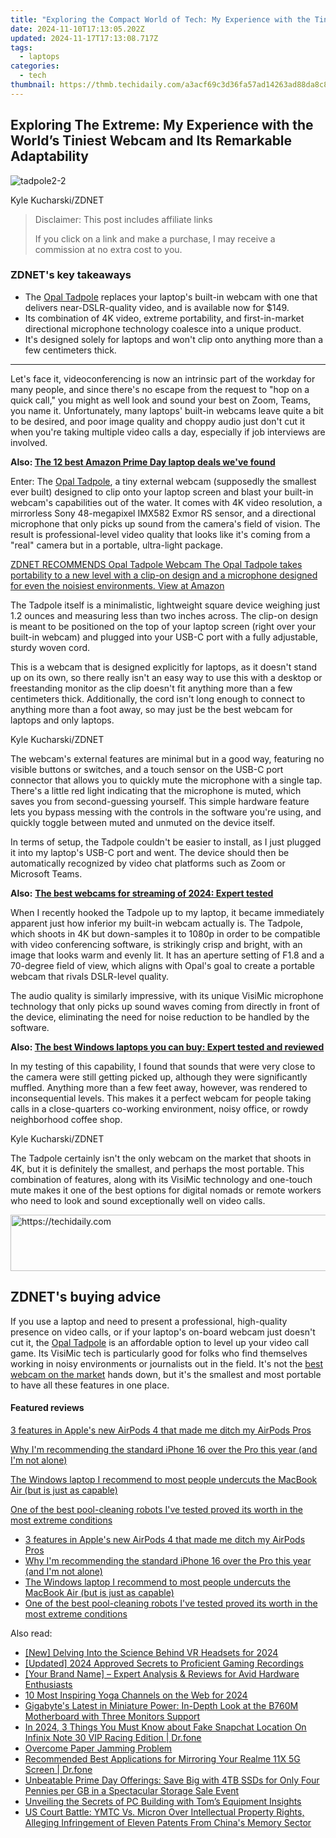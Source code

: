 ```yaml
---
title: "Exploring the Compact World of Tech: My Experience with the Tiniest Webcam Created - A Look Into Its Remarkable Flexibility"
date: 2024-11-10T17:13:05.202Z
updated: 2024-11-17T17:13:08.717Z
tags:
  - laptops
categories:
  - tech
thumbnail: https://thmb.techidaily.com/a3acf69c3d36fa57ad14263ad88da8c8eaf18e40a1badf8ad19a8dbcc0ab15b1.jpg
---
```


## Exploring The Extreme: My Experience with the World’s Tiniest Webcam and Its Remarkable Adaptability

![tadpole2-2](https://www.zdnet.com/a/img/resize/33d82ec0a96dc19cafcda2dae844e25c90299b58/2024/07/15/30c54f2a-5153-4e5a-87b4-31570571bf4f/opal-tadpole-webcam.jpg?auto=webp&width=1280)

Kyle Kucharski/ZDNET

>  Disclaimer: This post includes affiliate links
>
>  If you click on a link and make a purchase, I may receive a commission at no extra cost to you.
>

### ZDNET's key takeaways

* The [Opal Tadpole](https://buy.geni.us/Proxy.ashx?TSID=368250&GR%5FURL=https%3A%2F%2Fwww.amazon.com%2FOpal-Tadpole-Laptops-Directional-Microphones%2Fdp%2FB0CM8V52PG%2F%3Ftag%3Dzd-buy-button-20%26ascsubtag%3D%5F%5FCOM%5FCLICK%5FID%5F%5F%7Cad15eaa4-6c16-4011-80dd-5fff570c5011%7Cdtp&dtb=1) replaces your laptop's built-in webcam with one that delivers near-DSLR-quality video, and is available now for $149.
* Its combination of 4K video, extreme portability, and first-in-market directional microphone technology coalesce into a unique product.
* It's designed solely for laptops and won't clip onto anything more than a few centimeters thick.

---

Let's face it, videoconferencing is now an intrinsic part of the workday for many people, and since there's no escape from the request to "hop on a quick call," you might as well look and sound your best on Zoom, Teams, you name it. Unfortunately, many laptops' built-in webcams leave quite a bit to be desired, and poor image quality and choppy audio just don't cut it when you're taking multiple video calls a day, especially if job interviews are involved.

**Also: [The 12 best Amazon Prime Day laptop deals we've found](https://www.zdnet.com/article/best-prime-day-laptop-deals-2024-07-15/)**

Enter: The [Opal Tadpole](https://buy.geni.us/Proxy.ashx?TSID=368250&GR%5FURL=https%3A%2F%2Fwww.amazon.com%2FOpal-Tadpole-Laptops-Directional-Microphones%2Fdp%2FB0CM8V52PG%2F%3Ftag%3Dzd-buy-button-20%26ascsubtag%3D%5F%5FCOM%5FCLICK%5FID%5F%5F%7Cad15eaa4-6c16-4011-80dd-5fff570c5011%7Cdtp&dtb=1), a tiny external webcam (supposedly the smallest ever built) designed to clip onto your laptop screen and blast your built-in webcam's capabilities out of the water. It comes with 4K video resolution, a mirrorless Sony 48-megapixel IMX582 Exmor RS sensor, and a directional microphone that only picks up sound from the camera's field of vision. The result is professional-level video quality that looks like it's coming from a "real" camera but in a portable, ultra-light package. 

[ZDNET RECOMMENDS Opal Tadpole Webcam The Opal Tadpole takes portability to a new level with a clip-on design and a microphone designed for even the noisiest environments. View at Amazon](https://buy.geni.us/Proxy.ashx?TSID=368250&GR%5FURL=https%3A%2F%2Fwww.amazon.com%2FOpal-Tadpole-Laptops-Directional-Microphones%2Fdp%2FB0CM8V52PG%2F%3Ftag%3Dzd-buy-button-20%26ascsubtag%3D%5F%5FCOM%5FCLICK%5FID%5F%5F%7Cad15eaa4-6c16-4011-80dd-5fff570c5011%7Cdtp&dtb=1)

The Tadpole itself is a minimalistic, lightweight square device weighing just 1.2 ounces and measuring less than two inches across. The clip-on design is meant to be positioned on the top of your laptop screen (right over your built-in webcam) and plugged into your USB-C port with a fully adjustable, sturdy woven cord. 

This is a webcam that is designed explicitly for laptops, as it doesn't stand up on its own, so there really isn't an easy way to use this with a desktop or freestanding monitor as the clip doesn't fit anything more than a few centimeters thick. Additionally, the cord isn't long enough to connect to anything more than a foot away, so may just be the best webcam for laptops and only laptops.

Kyle Kucharski/ZDNET

The webcam's external features are minimal but in a good way, featuring no visible buttons or switches, and a touch sensor on the USB-C port connector that allows you to quickly mute the microphone with a single tap. There's a little red light indicating that the microphone is muted, which saves you from second-guessing yourself. This simple hardware feature lets you bypass messing with the controls in the software you're using, and quickly toggle between muted and unmuted on the device itself. 

In terms of setup, the Tadpole couldn't be easier to install, as I just plugged it into my laptop's USB-C port and went. The device should then be automatically recognized by video chat platforms such as Zoom or Microsoft Teams. 

**Also:** [**The best webcams for streaming of 2024: Expert tested**](https://www.zdnet.com/article/best-streaming-webcam/)

When I recently hooked the Tadpole up to my laptop, it became immediately apparent just how inferior my built-in webcam actually is. The Tadpole, which shoots in 4K but down-samples it to 1080p in order to be compatible with video conferencing software, is strikingly crisp and bright, with an image that looks warm and evenly lit. It has an aperture setting of F1.8 and a 70-degree field of view, which aligns with Opal's goal to create a portable webcam that rivals DSLR-level quality. 

The audio quality is similarly impressive, with its unique VisiMic microphone technology that only picks up sound waves coming from directly in front of the device, eliminating the need for noise reduction to be handled by the software. 

**Also: [The best Windows laptops you can buy: Expert tested and reviewed](https://www.zdnet.com/article/best-windows-laptop/)**

In my testing of this capability, I found that sounds that were very close to the camera were still getting picked up, although they were significantly muffled. Anything more than a few feet away, however, was rendered to inconsequential levels. This makes it a perfect webcam for people taking calls in a close-quarters co-working environment, noisy office, or rowdy neighborhood coffee shop. 

Kyle Kucharski/ZDNET

The Tadpole certainly isn't the only webcam on the market that shoots in 4K, but it is definitely the smallest, and perhaps the most portable. This combination of features, along with its VisiMic technology and one-touch mute makes it one of the best options for digital nomads or remote workers who need to look and sound exceptionally well on video calls.

<!-- affiliate ads begin -->
<a href="https://ephamedtechinc.pxf.io/c/5597632/2137211/26400" target="_top" id="2137211">
  <img src="//a.impactradius-go.com/display-ad/26400-2137211" border="0" alt="https://techidaily.com" width="728" height="90"/>
</a>
<img height="0" width="0" src="https://ephamedtechinc.pxf.io/i/5597632/2137211/26400" style="position:absolute;visibility:hidden;" border="0" />
<!-- affiliate ads end -->

## ZDNET's buying advice

If you use a laptop and need to present a professional, high-quality presence on video calls, or if your laptop's on-board webcam just doesn't cut it, the [Opal Tadpole](https://buy.geni.us/Proxy.ashx?TSID=368250&GR%5FURL=https%3A%2F%2Fwww.amazon.com%2FOpal-Tadpole-Laptops-Directional-Microphones%2Fdp%2FB0CM8V52PG%3Ftag%3Dzd-buy-button-20%26ascsubtag%3D%5F%5FCOM%5FCLICK%5FID%5F%5F%7Cad15eaa4-6c16-4011-80dd-5fff570c5011%7Cdtp&dtb=1) is an affordable option to level up your video call game. Its VisiMic tech is particularly good for folks who find themselves working in noisy environments or journalists out in the field. It's not the [best webcam on the market](https://www.zdnet.com/article/best-streaming-webcam/) hands down, but it's the smallest and most portable to have all these features in one place. 

#### Featured reviews

[3 features in Apple's new AirPods 4 that made me ditch my AirPods Pros](https://www.zdnet.com/article/3-features-in-apples-new-airpods-4-that-made-me-ditch-my-airpods-pros/ "3 features in Apple's new AirPods 4 that made me ditch my AirPods Pros")

[Why I'm recommending the standard iPhone 16 over the Pro this year (and I'm not alone)](https://www.zdnet.com/article/why-im-recommending-the-standard-iphone-16-over-the-pro-this-year-and-im-not-alone/ "Why I'm recommending the standard iPhone 16 over the Pro this year (and I'm not alone)")

[The Windows laptop I recommend to most people undercuts the MacBook Air (but is just as capable)](https://www.zdnet.com/article/the-windows-laptop-i-recommend-to-most-people-undercuts-the-macbook-air-but-is-just-as-capable/ "The Windows laptop I recommend to most people undercuts the MacBook Air (but is just as capable)")

[One of the best pool-cleaning robots I've tested proved its worth in the most extreme conditions](https://www.zdnet.com/article/one-of-the-best-pool-cleaning-robots-ive-tested-proved-its-worth-in-the-most-extreme-conditions/ "One of the best pool-cleaning robots I've tested proved its worth in the most extreme conditions")

* [3 features in Apple's new AirPods 4 that made me ditch my AirPods Pros](https://www.zdnet.com/article/3-features-in-apples-new-airpods-4-that-made-me-ditch-my-airpods-pros/ "3 features in Apple's new AirPods 4 that made me ditch my AirPods Pros")
* [Why I'm recommending the standard iPhone 16 over the Pro this year (and I'm not alone)](https://www.zdnet.com/article/why-im-recommending-the-standard-iphone-16-over-the-pro-this-year-and-im-not-alone/ "Why I'm recommending the standard iPhone 16 over the Pro this year (and I'm not alone)")
* [The Windows laptop I recommend to most people undercuts the MacBook Air (but is just as capable)](https://www.zdnet.com/article/the-windows-laptop-i-recommend-to-most-people-undercuts-the-macbook-air-but-is-just-as-capable/ "The Windows laptop I recommend to most people undercuts the MacBook Air (but is just as capable)")
* [One of the best pool-cleaning robots I've tested proved its worth in the most extreme conditions](https://www.zdnet.com/article/one-of-the-best-pool-cleaning-robots-ive-tested-proved-its-worth-in-the-most-extreme-conditions/ "One of the best pool-cleaning robots I've tested proved its worth in the most extreme conditions")

<ins class="adsbygoogle"
     style="display:block"
     data-ad-format="autorelaxed"
     data-ad-client="ca-pub-7571918770474297"
     data-ad-slot="1223367746"></ins>

<ins class="adsbygoogle"
     style="display:block"
     data-ad-client="ca-pub-7571918770474297"
     data-ad-slot="8358498916"
     data-ad-format="auto"
     data-full-width-responsive="true"></ins>

<span class="atpl-alsoreadstyle">Also read:</span>
<div><ul>
<li><a href="https://fox-http.techidaily.com/new-delving-into-the-science-behind-vr-headsets-for-2024/"><u>[New] Delving Into the Science Behind VR Headsets for 2024</u></a></li>
<li><a href="https://screen-mirroring-recording.techidaily.com/updated-2024-approved-secrets-to-proficient-gaming-recordings/"><u>[Updated] 2024 Approved Secrets to Proficient Gaming Recordings</u></a></li>
<li><a href="https://hardware-reviews.techidaily.com/your-brand-name-expert-analysis-and-reviews-for-avid-hardware-enthusiasts/"><u>[Your Brand Name] – Expert Analysis & Reviews for Avid Hardware Enthusiasts</u></a></li>
<li><a href="https://youtube-videos.techidaily.com/10-most-inspiring-yoga-channels-on-the-web-for-2024/"><u>10 Most Inspiring Yoga Channels on the Web for 2024</u></a></li>
<li><a href="https://hardware-tips.techidaily.com/gigabytes-latest-in-miniature-power-in-depth-look-at-the-b760m-motherboard-with-three-monitors-support/"><u>Gigabyte's Latest in Miniature Power: In-Depth Look at the B760M Motherboard with Three Monitors Support</u></a></li>
<li><a href="https://fix-guide.techidaily.com/in-2024-3-things-you-must-know-about-fake-snapchat-location-on-infinix-note-30-vip-racing-edition-drfone-by-drfone-virtual-android/"><u>In 2024, 3 Things You Must Know about Fake Snapchat Location On Infinix Note 30 VIP Racing Edition | Dr.fone</u></a></li>
<li><a href="https://printer-issues.techidaily.com/overcome-paper-jamming-problem/"><u>Overcome Paper Jamming Problem</u></a></li>
<li><a href="https://screen-mirror.techidaily.com/recommended-best-applications-for-mirroring-your-realme-11x-5g-screen-drfone-by-drfone-android/"><u>Recommended Best Applications for Mirroring Your Realme 11X 5G Screen | Dr.fone</u></a></li>
<li><a href="https://hardware-reviews.techidaily.com/unbeatable-prime-day-offerings-save-big-with-4tb-ssds-for-only-four-pennies-per-gb-in-a-spectacular-storage-sale-event/"><u>Unbeatable Prime Day Offerings: Save Big with 4TB SSDs for Only Four Pennies per GB in a Spectacular Storage Sale Event</u></a></li>
<li><a href="https://hardware-reviews.techidaily.com/unveiling-the-secrets-of-pc-building-with-toms-equipment-insights/"><u>Unveiling the Secrets of PC Building with Tom’s Equipment Insights</u></a></li>
<li><a href="https://hardware-reviews.techidaily.com/us-court-battle-ymtc-vs-micron-over-intellectual-property-rights-alleging-infringement-of-eleven-patents-from-chinas-memory-sector/"><u>US Court Battle: YMTC Vs. Micron Over Intellectual Property Rights, Alleging Infringement of Eleven Patents From China's Memory Sector</u></a></li>
</ul></div>

